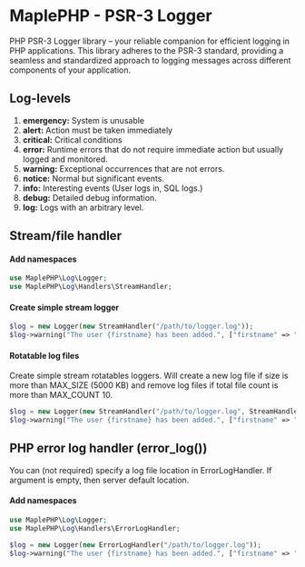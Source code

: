 

# MaplePHP - PSR-3 Logger
PHP PSR-3 Logger library – your reliable companion for efficient logging in PHP applications. This library adheres to the PSR-3 standard, providing a seamless and standardized approach to logging messages across different components of your application.


## Log-levels

1. **emergency:** System is unusable
2. **alert:** Action must be taken immediately
3. **critical:** Critical conditions
4. **error:** Runtime errors that do not require immediate action but usually logged and monitored.
5. **warning:** Exceptional occurrences that are not errors.
6. **notice:** Normal but significant events.
7. **info:** Interesting events (User logs in, SQL logs.)
8. **debug:** Detailed debug information.
9. **log:** Logs with an arbitrary level.


## Stream/file handler

#### Add namespaces
```php
use MaplePHP\Log\Logger;
use MaplePHP\Log\Handlers\StreamHandler;
```
#### Create simple stream logger
```php
$log = new Logger(new StreamHandler("/path/to/logger.log"));
$log->warning("The user {firstname} has been added.", ["firstname" => "John", "lastname" => "Doe"]);
```
#### Rotatable log files
Create simple stream rotatables loggers. Will create a new log file if size is more than MAX_SIZE (5000 KB) and remove log files if total file count is more than MAX_COUNT 10.
```php
$log = new Logger(new StreamHandler("/path/to/logger.log", StreamHandler::MAX_SIZE, StreamHandler::MAX_COUNT));
$log->warning("The user {firstname} has been added.", ["firstname" => "John", "lastname" => "Doe"]);
```

## PHP error log handler (error_log())
You can (not required) specify a log file location in ErrorLogHandler. If argument is empty, then server default location.

#### Add namespaces
```php
use MaplePHP\Log\Logger;
use MaplePHP\Log\Handlers\ErrorLogHandler;
```
```php
$log = new Logger(new ErrorLogHandler("/path/to/logger.log"));
$log->warning("The user {firstname} has been added.", ["firstname" => "John", "lastname" => "Doe", "data" => ["city" => "Stockholm", "coor" => "122,1212"]]);
```
